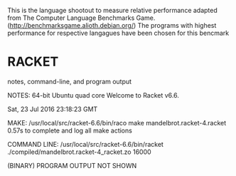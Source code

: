 This is the language shootout to measure relative performance adapted from 
The Computer Language Benchmarks Game. (http://benchmarksgame.alioth.debian.org/)
The programs with highest performance for respective langagues have been chosen for this bencmark


RACKET
=====================================================

notes, command-line, and program output

NOTES:
64-bit Ubuntu quad core
Welcome to Racket v6.6.


Sat, 23 Jul 2016 23:18:23 GMT

MAKE:
/usr/local/src/racket-6.6/bin/raco make mandelbrot.racket-4.racket
0.57s to complete and log all make actions

COMMAND LINE:
/usr/local/src/racket-6.6/bin/racket ./compiled/mandelbrot.racket-4_racket.zo 16000

(BINARY) PROGRAM OUTPUT NOT SHOWN
    

